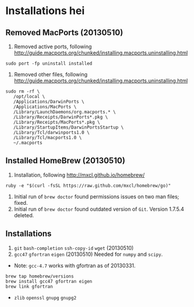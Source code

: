 # Installations hei

## Removed MacPorts (20130510)
 1. Removed active ports, following http://guide.macports.org/chunked/installing.macports.uninstalling.html

 ```
sudo port -fp uninstall installed
```

 1. Removed other files, following http://guide.macports.org/chunked/installing.macports.uninstalling.html

 ```
sudo rm -rf \
    /opt/local \
    /Applications/DarwinPorts \
    /Applications/MacPorts \
    /Library/LaunchDaemons/org.macports.* \
    /Library/Receipts/DarwinPorts*.pkg \
    /Library/Receipts/MacPorts*.pkg \
    /Library/StartupItems/DarwinPortsStartup \
    /Library/Tcl/darwinports1.0 \
    /Library/Tcl/macports1.0 \
    ~/.macports
```

## Installed HomeBrew (20130510)

 1. Installation, following http://mxcl.github.io/homebrew/

 ```
ruby -e "$(curl -fsSL https://raw.github.com/mxcl/homebrew/go)"
```

 1. Initial run of `brew doctor` found permissions issues on two man files; fixed. 
 1. Initial run of `brew doctor` found outdated version of `Git`. Version 1.7.5.4 deleted.

## Installations

 1. `git` `bash-completion` `ssh-copy-id` `wget` (20130510)
 1. `gcc47` `gfortran` `eigen` (20130510) Needed for `numpy` and `scipy`. 
  * Note: `gcc-4.7` works with gfortran as of 20130331.

 ```
brew tap homebrew/versions
brew install gcc47 gfortran eigen
brew link gfortran
```

 * `zlib` `openssl` `gnupg` `gnupg2`
